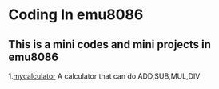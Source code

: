 # Coding In emu8086

## This is a mini codes and mini projects in emu8086
1.[mycalculator](https://github.com/mahirmasud/emu8086/blob/main/mycalculator%20.asm)
A calculator that can do ADD,SUB,MUL,DIV
